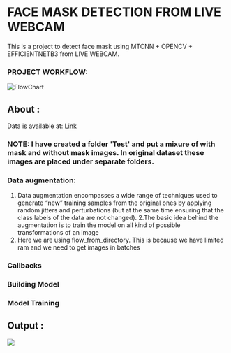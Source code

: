 # FACE MASK DETECTION FROM LIVE WEBCAM

This is a project to detect face mask using MTCNN + OPENCV + EFFICIENTNETB3 from LIVE WEBCAM.

### PROJECT WORKFLOW:

![FlowChart](https://github.com/NEERAJAP2001/Face-X/blob/master/Face-Mask-Detection/Recognition%20using%20EfficientNetB3/face%20mask%20detection-%20mtcnn.png)


## About :

Data is available at: [Link](https://www.kaggle.com/ashishjangra27/face-mask-12k-images-dataset)
### NOTE: I have created a folder 'Test' and put a mixure of with mask and without mask images. In original dataset these images are placed under separate folders.

### Data augmentation:
1. Data augmentation encompasses a wide range of techniques used to generate “new” training samples from the original ones by applying random jitters and perturbations (but at the same time ensuring that the class labels of the data are not changed).
2.The basic idea behind the augmentation is to train the model on all kind of possible transformations of an image
3. Here we are using flow_from_directory. This is because we have limited ram and we need to get images in batches

### Callbacks
### Building Model
### Model Training

## Output :

![](https://github.com/NEERAJAP2001/Face-X/blob/master/Face-Mask-Detection/Recognition%20using%20EfficientNetB3/Mask.png)
